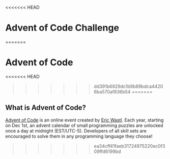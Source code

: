 <<<<<<< HEAD
# Advent of Code Challenge

=======
# Advent of Code 
<<<<<<< HEAD
>>>>>>> dd391b6929dc1b9b89bdca44206ba570af836b54
=======

## What is Advent of Code?
[Advent of Code](http://adventofcode.com) is an online event created by [Eric Wastl](https://twitter.com/ericwastl). Each year, starting on Dec 1st, an advent calendar of small programming puzzles are unlocked once a day at midnight (EST/UTC-5). Developers of all skill sets are encouraged to solve them in any programming language they choose!
>>>>>>> ea34cff41faeb31724975220ec0f309ffd6199bd
